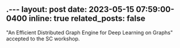 .---
layout: post
date: 2023-05-15 07:59:00-0400
inline: true
related_posts: false
---

"An Efficient Distributed Graph Engine for Deep Learning on Graphs" accepted to the SC workshop.